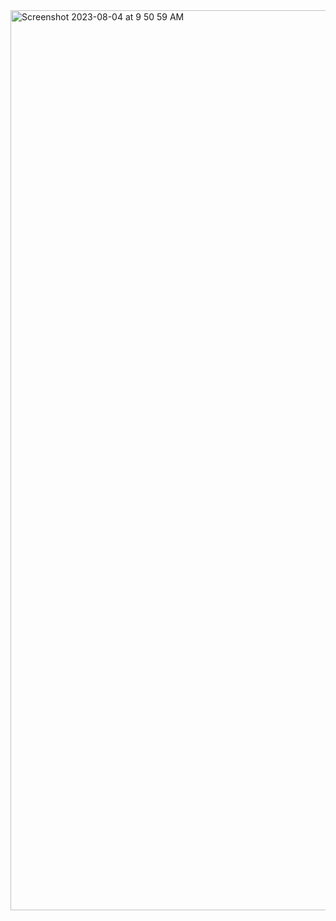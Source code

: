 <img width="1440" alt="Screenshot 2023-08-04 at 9 50 59 AM" src="https://github.com/pandey-priya/verilog-codes/assets/118142904/4670ecf7-c626-45d1-a8b6-7ab44e424ea7">
